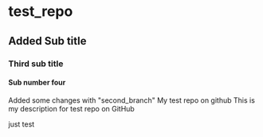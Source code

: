 # test_repo

## Added Sub title

### Third sub title

#### Sub number four

Added some changes with "second_branch"
My test repo on github
This is my description for test repo on GitHub

just test

